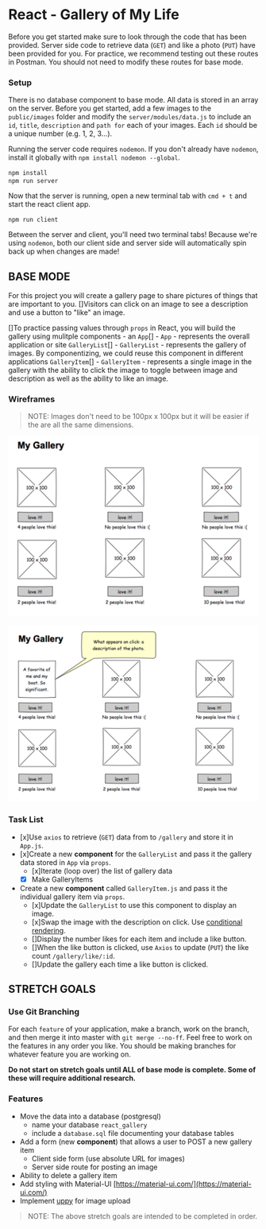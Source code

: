 # React - Gallery of My Life

Before you get started make sure to look through the code that has been provided. Server side code to retrieve data (`GET`) and like a photo (`PUT`) have been provided for you. For practice, we recommend testing out these routes in Postman. You should not need to modify these routes for base mode.

### Setup

There is no database component to base mode. All data is stored in an array on the server. Before you get started, add a few images to the `public/images` folder and modify the `server/modules/data.js` to include an `id`, `title`, `description` and `path for` each of your images. Each `id` should be a unique number (e.g. 1, 2, 3...).

Running the server code requires `nodemon`. If you don't already have `nodemon`, install it globally with `npm install nodemon --global`.

```
npm install
npm run server
```

Now that the server is running, open a new terminal tab with `cmd + t` and start the react client app.

```
npm run client
```

Between the server and client, you'll need two terminal tabs! Because we're using `nodemon`, both our client side and server side will automatically spin back up when changes are made!

## BASE MODE

For this project you will create a gallery page to share pictures of things that are important to you. 
[]Visitors can click on an image to see a description and use a button to "like" an image. 

[]To practice passing values through `props` 
in React, you will build the gallery using mulitple components - 
an `App`[]   - `App` - represents the overall application or site 
`GalleryList`[] - `GalleryList` - represents the gallery of images. By componentizing, we could reuse this component in different applications
`GalleryItem`[] - `GalleryItem` - represents a single image in the gallery with the ability to click the image to toggle between image and description as well as the ability to like an image.

### Wireframes

> NOTE: Images don't need to be 100px x 100px but it will be easier if the are all the same dimensions.

![mockup one](wireframes/first-mockup.png)

![mockup two](wireframes/second-mockup.png)

### Task List
- [x]Use `axios` to retrieve (`GET`) data from to `/gallery` and store it in `App.js`.
- [x]Create a new **component** for the `GalleryList` and pass it the gallery data stored in `App` via `props`.
    - [x]Iterate (loop over) the list of gallery data
    -[x] Make GalleryItems
- Create a new **component** called `GalleryItem.js` and pass it the individual gallery item via `props`. 
    - [x]Update the `GalleryList` to use this component to display an image.
    - [x]Swap the image with the description on click. Use [conditional rendering](https://reactjs.org/docs/conditional-rendering.html).
    - []Display the number likes for each item and include a like button.
    - []When the like button is clicked, use `Axios` to update (`PUT`) the like count `/gallery/like/:id`.
    - []Update the gallery each time a like button is clicked.



## STRETCH GOALS

### Use Git Branching

For each `feature` of your application, make a branch, work on the branch, and then merge it into master with `git merge --no-ff`. Feel free to work on the features in any order you like. You should be making branches for whatever feature you are working on.

**Do not start on stretch goals until ALL of base mode is complete. Some of these will require additional research.**

### Features

- Move the data into a database (postgresql)
    - name your database `react_gallery`
    - include a `database.sql` file documenting your database tables
- Add a form (new **component**) that allows a user to POST a new gallery item
  - Client side form (use absolute URL for images)
  - Server side route for posting an image
- Ability to delete a gallery item
- Add styling with Material-UI [https://material-ui.com/](https://material-ui.com/)
- Implement [uppy](https://uppy.io/) for image upload 

> NOTE: The above stretch goals are intended to be completed in order.
